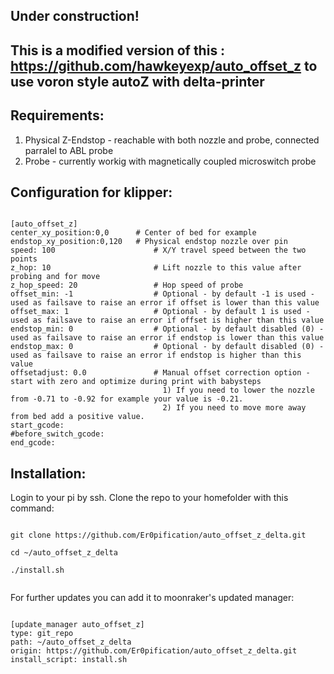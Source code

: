 ## Under construction!

## This is a modified version of this : https://github.com/hawkeyexp/auto_offset_z to use voron style autoZ with delta-printer

## Requirements:<br>
1) Physical Z-Endstop - reachable with both nozzle and probe, connected parralel to ABL probe
2) Probe - currently workig with magnetically coupled microswitch probe


## Configuration for klipper:

<pre><code>
[auto_offset_z]
center_xy_position:0,0      # Center of bed for example
endstop_xy_position:0,120   # Physical endstop nozzle over pin
speed: 100                      # X/Y travel speed between the two points
z_hop: 10                       # Lift nozzle to this value after probing and for move
z_hop_speed: 20                 # Hop speed of probe
offset_min: -1                  # Optional - by default -1 is used - used as failsave to raise an error if offset is lower than this value
offset_max: 1                   # Optional - by default 1 is used - used as failsave to raise an error if offset is higher than this value
endstop_min: 0                  # Optional - by default disabled (0) - used as failsave to raise an error if endstop is lower than this value
endstop_max: 0                  # Optional - by default disabled (0) - used as failsave to raise an error if endstop is higher than this value
offsetadjust: 0.0               # Manual offset correction option - start with zero and optimize during print with babysteps
                                  1) If you need to lower the nozzle from -0.71 to -0.92 for example your value is -0.21.
                                  2) If you need to move more away from bed add a positive value.
start_gcode:          <macro name for attaching the probe>
#before_switch_gcode: <macro name for attaching the probe AFTER probing the nozzle>
end_gcode:            <macro name for docking the probe>
</code></pre>
## Installation:

Login to your pi by ssh. Clone the repo to your homefolder with this command:

<pre><code>
git clone https://github.com/Er0pification/auto_offset_z_delta.git<br>
cd ~/auto_offset_z_delta<br>
./install.sh<br>
</code></pre>

For further updates you can add it to moonraker's updated manager:

<pre><code>
[update_manager auto_offset_z]
type: git_repo
path: ~/auto_offset_z_delta
origin: https://github.com/Er0pification/auto_offset_z_delta.git
install_script: install.sh
</code></pre>
